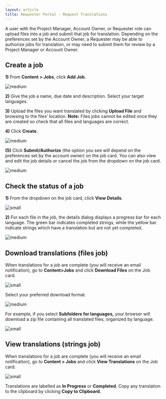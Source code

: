 ```yaml
---
layout: article
title: Requester Portal - Request Translations
---
```



A user with the Project Manager, Account Owner, or Requester role can upload files into a job and submit that job for translation. Depending on the preferences set by the Account Owner, a Requester may be able to authorize jobs for translation, or may need to submit them for review by a Project Manager or Account Owner.

## Create a job

**1)** From **Content &gt; Jobs**, click **Add Job.**

![medium](/uploads/versions/smartling___translation_jobs-6---x----1274-772x---.png)

**2)** Give the job a name, due date and description. Select your target languages.

**3)** Upload the files you want translated by clicking **Upload File** and browsing to the files’ location.&nbsp;**Note:**&nbsp;Files jobs cannot be edited once they are created so check that all files and languages are correct.

**4)** Click **Create**.

![medium](/uploads/versions/smartling___translation_jobs-7---x----1344-1380x---.png)

**(5)** Click **Submit/Authorize** (the option you see will depend on the preferences set by the account owner) on the job card. You can also view and edit the job details or cancel the job from the dropdown on the job card.

![medium](/uploads/versions/smartling___translation_jobs-8---x----1150-792x---.png)

## Check the status of a job

**1)** From the dropdown on the job card, click **View Details**.

![small](/uploads/versions/smartling___translation_jobs-9---x----1154-984x---.png)

**2)** For each file in the job, the details dialog displays a progress bar for each language. The green bar indicates completed strings, while the yellow bar indicate strings which have a translation but are not yet completed.

![medium](/uploads/versions/smartling___translation_jobs-10---x----562-142x---.png)

## Download translations (files job)

When translations for a job are complete (you will receive an email notification), go to **Content&gt;Jobs** and click **Download Files** on the Job card.

![small](/uploads/versions/smartling___translation_jobs-11---x----616-358x---.png)

Select your preferred download format.

![medium](/uploads/versions/smartling___translation_jobs-12---x----1152-492x---.png)

For example, if you select **Subfolders for languages,** your browser will download a zip file containing all translated files, organized by language.

![small](/uploads/versions/downloads---x----245-133x---.png)

## View translations (strings job)

When translations for a job are complete (you will receive an email notification), go to **Content &gt; Jobs** and click **View Translations**&nbsp;on the Job card.

![small](/uploads/versions/smartling___translation_jobs-13---x----1346-1166x---.png)

Translations are labelled as&nbsp;**In Progress** or&nbsp;**Completed**. Copy any translation to the clipboard by clicking&nbsp;**Copy to Clipboard.**